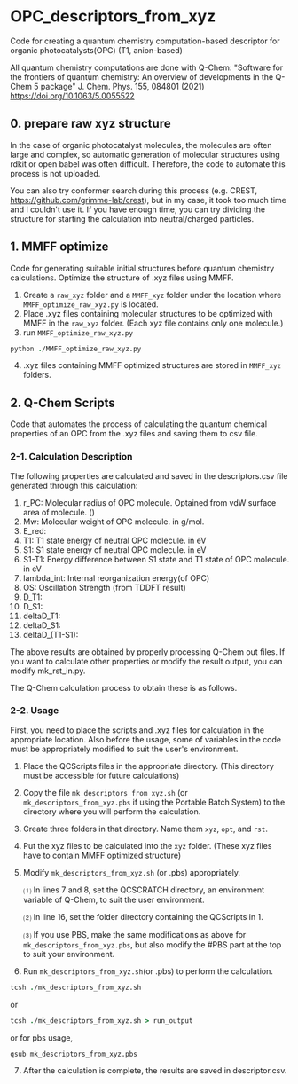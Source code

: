 # OPC_descriptors_from_xyz
Code for creating a quantum chemistry computation-based descriptor for organic photocatalysts(OPC) (T1, anion-based)

All quantum chemistry computations are done with Q-Chem: 
"Software for the frontiers of quantum chemistry:
   An overview of developments in the Q-Chem 5 package"
   J. Chem. Phys. 155, 084801 (2021)
   https://doi.org/10.1063/5.0055522

## 0. prepare raw xyz structure
In the case of organic photocatalyst molecules, the molecules are often large and complex, so automatic generation of molecular structures using rdkit or open babel was often difficult.
Therefore, the code to automate this process is not uploaded.

You can also try conformer search during this process (e.g. CREST, https://github.com/grimme-lab/crest), but in my case, it took too much time and I couldn't use it.
If you have enough time, you can try dividing the structure for starting the calculation into neutral/charged particles.

## 1. MMFF optimize
Code for generating suitable initial structures before quantum chemistry calculations. Optimize the structure of .xyz files using MMFF.

1. Create a `raw_xyz` folder and a `MMFF_xyz` folder under the location where `MMFF_optimize_raw_xyz.py` is located.
2. Place .xyz files containing molecular structures to be optimized with MMFF in the `raw_xyz` folder. (Each xyz file contains only one molecule.)
3. run `MMFF_optimize_raw_xyz.py`
```tcsh
python ./MMFF_optimize_raw_xyz.py
```
4. .xyz files containing MMFF optimized structures are stored in `MMFF_xyz` folders.

## 2. Q-Chem Scripts
Code that automates the process of calculating the quantum chemical properties of an OPC from the .xyz files and saving them to csv file.
### 2-1. Calculation Description
The following properties are calculated and saved in the descriptors.csv file generated through this calculation:
1. r_PC: Molecular radius of OPC molecule. Optained from vdW surface area of molecule. ()
2. Mw: Molecular weight of OPC molecule. in g/mol.
3. E_red: 
4. T1: T1 state energy of neutral OPC molecule. in eV
5. S1: S1 state energy of neutral OPC molecule. in eV
6. S1-T1: Energy difference between S1 state and T1 state of OPC molecule. in eV
7. lambda_int: Internal reorganization energy(of OPC)
8. OS: Oscillation Strength (from TDDFT result)
9. D_T1: 
10. D_S1: 
11. deltaD_T1: 
12. deltaD_S1: 
13. deltaD_(T1-S1): 

The above results are obtained by properly processing Q-Chem out files. If you want to calculate other properties or modify the result output, you can modify mk_rst_in.py.

The Q-Chem calculation process to obtain these is as follows.

### 2-2. Usage
First, you need to place the scripts and .xyz files for calculation in the appropriate location.
Also before the usage, some of variables in the code must be appropriately modified to suit the user's environment.

1. Place the QCScripts files in the appropriate directory. (This directory must be accessible for future calculations)
2. Copy the file `mk_descriptors_from_xyz.sh` (or `mk_descriptors_from_xyz.pbs` if using the Portable Batch System) to the directory where you will perform the calculation.
3. Create three folders in that directory. Name them `xyz`, `opt`, and `rst`.
4. Put the xyz files to be calculated into the `xyz` folder. (These xyz files have to contain MMFF optimized structure)
5. Modify `mk_descriptors_from_xyz.sh` (or .pbs) appropriately.

   ⑴ In lines 7 and 8, set the QCSCRATCH directory, an environment variable of Q-Chem, to suit the user environment.

   ⑵ In line 16, set the folder directory containing the QCScripts in 1.

   ⑶ If you use PBS, make the same modifications as above for `mk_descriptors_from_xyz.pbs`, but also modify the #PBS part at the top to suit your environment.
6. Run `mk_descriptors_from_xyz.sh`(or .pbs) to perform the calculation.
```tcsh
tcsh ./mk_descriptors_from_xyz.sh
```
or
```tcsh
tcsh ./mk_descriptors_from_xyz.sh > run_output
```
or for pbs usage,
```tcsh
qsub mk_descriptors_from_xyz.pbs
```
7. After the calculation is complete, the results are saved in descriptor.csv.

